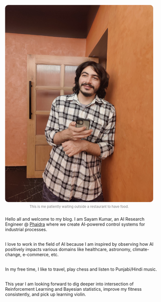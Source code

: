 <style>
  .container {
    display: flex;
    align-items: center;
    flex-wrap: wrap;
  }
  .image-container {
    flex: 40%;
    padding-right: 20px;
    text-align: center;
  }
  .image-container img {
    width: 100%;
    border-radius: 10px;
  }
  .caption {
    font-size: 0.8em;
    color: gray;
    margin-top: 5px;
    text-align: center;
  }
  .text-container {
    flex: 60%;
  }

  /* Mobile: Stack image, caption, and text */
  @media (max-width: 768px) {
    .container {
      flex-direction: column;
    }
    .image-container {
      padding-right: 0;
    }
  }
</style>

<div class="container">
  <div class="image-container">
    <img src="assets/sayam.JPG" alt="My Photo">
    <p class="caption">This is me patiently waiting outside a restaurant to have food.</p>
  </div>
  <div class="text-container">
    <p>
    
Hello all and welcome to my blog. I am Sayam Kumar, an AI Research Engineer @ <a href="https://phaidra.ai">Phaidra</a> where we create AI-powered control systems for industrial processes.<br><br>

I love to work in the field of AI because I am inspired by observing how AI positively impacts various domains like healthcare, astronomy, climate-change, e-commerce, etc.<br><br>

In my free time, I like to travel, play chess and listen to Punjabi/Hindi music.<br><br>

This year I am looking forward to dig deeper into intersection of Reinforcement Learning and Bayesian statistics, improve my fitness consistently, and pick up learning violin.<br><br>
    </p>
  </div>
</div>
